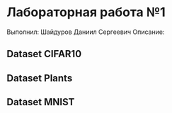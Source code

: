# Лабораторная работа №1 
Выполнил: Шайдуров Даниил Сергеевич
Описание: 

## Dataset CIFAR10


## Dataset Plants

## Dataset MNIST


